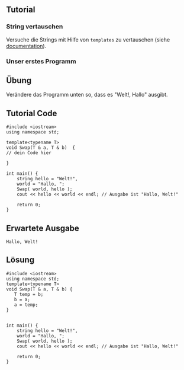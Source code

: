 Tutorial
--------

### String vertauschen

Versuche die Strings mit Hilfe von `templates` zu vertauschen (siehe [documentation](https://en.wikipedia.org/wiki/Generic_programming#Templates_in_C.2B.2B)). 

### Unser erstes Programm


Übung
-----

Verändere das Programm unten so, dass es "Welt!, Hallo" ausgibt.

Tutorial Code
-------------

    #include <iostream>
    using namespace std;
    
    template<typename T>
    void Swap(T & a, T & b)  {
    // dein Code hier
    
    }

    int main() {
        string hello = "Welt!", 
        world = "Hallo, ";
        Swap( world, hello );
        cout << hello << world << endl; // Ausgabe ist "Hallo, Welt!"
  
        return 0;
    }

Erwartete Ausgabe
-----------------

    Hallo, Welt!

Lösung
------

    #include <iostream>
    using namespace std;
    template<typename T>
    void Swap(T & a, T & b) {
       T temp = b;
       b = a;
       a = temp;
    }


    int main() {
        string hello = "Welt!", 
        world = "Hallo, ";
        Swap( world, hello );
        cout << hello << world << endl; // Ausgabe ist "Hallo, Welt!"
  
        return 0;
    }

